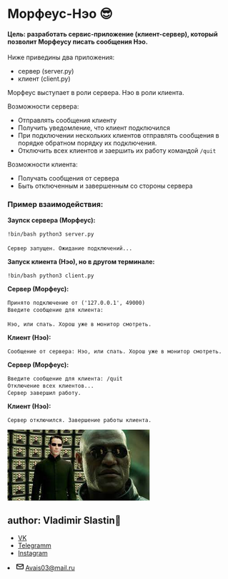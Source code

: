 <h1> Морфеус-Нэо 😎</h1>

<h4> Цель: разработать сервис-приложение (клиент-сервер), который позволит Морфеусу писать сообщения Нэо. </h4>

Ниже приведины два приложения: 
+ сервер (server.py)
+ клиент (client.py)

Морфеус выступает в роли сервера. Нэо в роли клиента.

Возможности сервера:
+ Отправлять сообщения клиенту
+ Получить уведомление, что клиент подключился
+ При подключении нескольких клиентов отправлять сообщения в порядке обратном порядку их подключения.
+ Отключить всех клиентов и заершить их работу командой `/quit`

Возможности клиента:
+ Получать сообщения от сервера 
+ Быть отключенным и завершенным со стороны сервера

<h3>Пример взаимодействия:</h3>

**Заупск сервера (Морфеус):**
```
!bin/bash python3 server.py

Сервер запущен. Ожидание подключений...
```
**Запуск клиента (Нэо), но в другом терминале:**
```
!bin/bash python3 client.py
```

**Сервер (Морфеус):**
```
Принято подключение от ('127.0.0.1', 49000)
Введите сообщение для клиента: 

Нэо, или спать. Хорош уже в монитор смотреть.
```
**Клиент (Нэо):**
```
Сообщение от сервера: Нэо, или спать. Хорош уже в монитор смотреть.
```
**Сервер (Морфеус):**
```
Введите сообщение для клиента: /quit
Отключение всех клиентов...
Сервер завершил работу.
```
**Клиент (Нэо):**
```
Сервер отключился. Завершение работы клиента.
```

![matrix](https://github.com/Avais03/Morpheus-Neo/blob/boss/Morpheus.jpeg)

<h2>author: Vladimir Slastin🤙</h2>

+ [VK](https://vk.com/vovchik1902)
+ [Telegramm](https://www.t.me/SlastinVA)
+ [Instagram](https://www.instagram.com/dreaminngman) 
<li itemprop="email" aria-label="Email: Avais03@mail.ru" class="vcard-detail pt-1 css-truncate css-truncate-target "><svg class="octicon octicon-mail" viewBox="0 0 16 16" version="1.1" width="16" height="16" aria-hidden="true"><path fill-rule="evenodd" d="M1.75 2A1.75 1.75 0 000 3.75v.736a.75.75 0 000 .027v7.737C0 13.216.784 14 1.75 14h12.5A1.75 1.75 0 0016 12.25v-8.5A1.75 1.75 0 0014.25 2H1.75zM14.5 4.07v-.32a.25.25 0 00-.25-.25H1.75a.25.25 0 00-.25.25v.32L8 7.88l6.5-3.81zm-13 1.74v6.441c0 .138.112.25.25.25h12.5a.25.25 0 00.25-.25V5.809L8.38 9.397a.75.75 0 01-.76 0L1.5 5.809z"></path></svg>
          <a class="u-email Link--primary " href="mailto:Avais03@mail.ru">Avais03@mail.ru</a>
</li>
